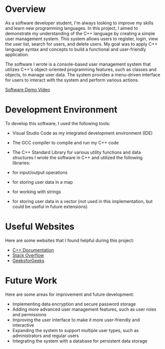 # Overview

As a software developer student, I'm always looking to improve my skills and learn new programming languages. 
In this project, I aimed to demonstrate my understanding of the C++ language by creating a simple user management system. 
This system allows users to register, login, view the user list, search for users, and delete users. 
My goal was to apply C++ language syntax and concepts to build a functional and user-friendly application.

The software I wrote is a console-based user management system that utilizes C++'s object-oriented programming features, such as classes and objects, to manage user data. 
The system provides a menu-driven interface for users to interact with the system and perform various actions.


[Software Demo Video](https://www.youtube.com/watch?v=tgltKAhrw4o)

# Development Environment

To develop this software, I used the following tools:

- Visual Studio Code as my integrated development environment (IDE)
- The GCC compiler to compile and run my C++ code
- The C++ Standard Library for various utility functions and data structures
I wrote the software in C++ and utilized the following libraries:

- <iostream> for input/output operations
- <map> for storing user data in a map
- <string> for working with strings
- <vector> for storing user data in a vector (not used in this implementation, but could be useful in future extensions)
# Useful Websites

Here are some websites that I found helpful during this project:

- [C++ Documentation](https://en.cppreference.com/w/cpp)
- [Stack Overflow](https://stackoverflow.com/)
- [GeeksforGeeks](https://www.geeksforgeeks.org/)
# Future Work

Here are some areas for improvement and future development:

- Implementing data encryption and secure password storage
- Adding more advanced user management features, such as user roles and permissions
- Improving the user interface to make it more user-friendly and interactive
- Expanding the system to support multiple user types, such as administrators and regular users
- Integrating the system with a database for persistent data storage
